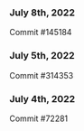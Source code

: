 ### July 8th, 2022

Commit #145184

### July 5th, 2022

Commit #314353


### July 4th, 2022

Commit #72281
